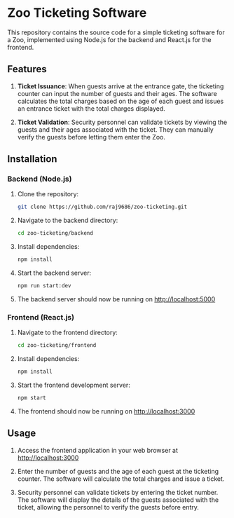 # Zoo Ticketing Software

This repository contains the source code for a simple ticketing software for a Zoo, implemented using Node.js for the backend and React.js for the frontend.

## Features

1. **Ticket Issuance**: When guests arrive at the entrance gate, the ticketing counter can input the number of guests and their ages. The software calculates the total charges based on the age of each guest and issues an entrance ticket with the total charges displayed.

2. **Ticket Validation**: Security personnel can validate tickets by viewing the guests and their ages associated with the ticket. They can manually verify the guests before letting them enter the Zoo.

## Installation

### Backend (Node.js)

1. Clone the repository:

   ```sh
   git clone https://github.com/raj9686/zoo-ticketing.git
   ```

2. Navigate to the backend directory:

   ```sh
   cd zoo-ticketing/backend
   ```

3. Install dependencies:

   ```sh
   npm install
   ```

4. Start the backend server:

   ```sh
   npm run start:dev
   ```

5. The backend server should now be running on <http://localhost:5000>

### Frontend (React.js)

1. Navigate to the frontend directory:

   ```sh
   cd zoo-ticketing/frontend
   ```

2. Install dependencies:

   ```sh
   npm install
   ```

3. Start the frontend development server:

   ```sh
   npm start
   ```

4. The frontend should now be running on <http://localhost:3000>

## Usage

1. Access the frontend application in your web browser at <http://localhost:3000>

2. Enter the number of guests and the age of each guest at the ticketing counter. The software will calculate the total charges and issue a ticket.

3. Security personnel can validate tickets by entering the ticket number. The software will display the details of the guests associated with the ticket, allowing the personnel to verify the guests before entry.

